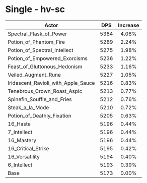 # Single - hv-sc
| Actor | DPS | Increase |
|---|:---:|:---:|
|Spectral_Flask_of_Power|5384|4.08%|
|Potion_of_Phantom_Fire|5289|2.24%|
|Potion_of_Spectral_Intellect|5275|1.98%|
|Potion_of_Empowered_Exorcisms|5236|1.22%|
|Feast_of_Gluttonous_Hedonism|5233|1.16%|
|Veiled_Augment_Rune|5227|1.05%|
|Iridescent_Ravioli_with_Apple_Sauce|5216|0.83%|
|Tenebrous_Crown_Roast_Aspic|5213|0.77%|
|Spinefin_Souffle_and_Fries|5212|0.76%|
|Steak_a_la_Mode|5210|0.72%|
|Potion_of_Deathly_Fixation|5205|0.63%|
|16_Haste|5196|0.44%|
|7_Intellect|5196|0.44%|
|16_Mastery|5196|0.44%|
|16_Critical_Strike|5195|0.42%|
|16_Versatility|5194|0.40%|
|6_Intellect|5193|0.39%|
|Base|5173|0.00%|
